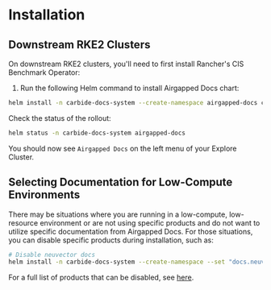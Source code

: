 # Installation

## Downstream RKE2 Clusters

On downstream RKE2 clusters, you'll need to first install Rancher's CIS Benchmark Operator:

1. Run the following Helm command to install Airgapped Docs chart:

```bash
helm install -n carbide-docs-system --create-namespace airgapped-docs carbide-charts/airgapped-docs
```

Check the status of the rollout:

```bash
helm status -n carbide-docs-system airgapped-docs
```

You should now see `Airgapped Docs` on the left menu of your Explore Cluster.

## Selecting Documentation for Low-Compute Environments

There may be situations where you are running in a low-compute, low-resource environment or are not using specific products and do not want to utilize specific documentation from Airgapped Docs. For those situations, you can disable specific products during installation, such as:

```bash
# Disable neuvector docs
helm install -n carbide-docs-system --create-namespace --set "docs.neuvector.enabled=false" airgapped-docs carbide-charts/airgapped-docs
```

For a full list of products that can be disabled, see [here](https://github.com/rancherfederal/carbide-charts/blob/main/charts/offline-docs/values.yaml).